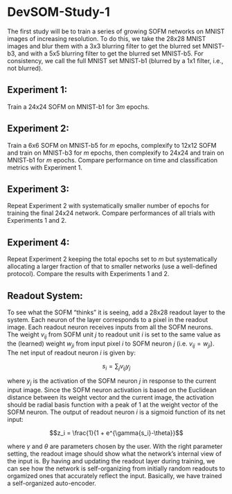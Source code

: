 # DevSOM-Study-1
The first study will be to train a series of growing SOFM networks on MNIST images of increasing resolution. To do this, we take the 28x28 MNIST images and blur them with a 3x3 blurring filter to get the blurred set MNIST-b3, and with a 5x5 blurring filter to get the blurred set MNIST-b5. For consistency, we call the full MNIST set MNIST-b1 (blurred by a 1x1 filter, i.e., not blurred).
## Experiment 1: 
Train a 24x24 SOFM on MNIST-b1 for $3m$ epochs.
## Experiment 2: 
Train a 6x6 SOFM on MNIST-b5 for $m$ epochs, complexify to 12x12 SOFM and train on MNIST-b3 for $m$ epochs, then complexify to 24x24 and train on MNIST-b1 for $m$ epochs. Compare performance on time and classification metrics with Experiment 1.
## Experiment 3: 
Repeat Experiment 2 with systematically smaller number of epochs for training the final 24x24 network. Compare performances of all trials with Experiments 1 and 2.
## Experiment 4: 
Repeat Experiment 2 keeping the total epochs set to $m$ but systematically allocating a larger fraction of that to smaller networks (use a well-defined protocol). Compare the results with Experiments 1 and 2.
## Readout System: 
To see what the SOFM “thinks” it is seeing, add a 28x28 readout layer to the system. Each neuron of the layer corresponds to a pixel in the readout image. Each readout neuron receives inputs from all the SOFM neurons. The weight $v_{ij}$ from SOFM unit $j$ to readout unit $i$ is set to the same value as the (learned) weight $w_{ji}$ from input pixel $i$ to SOFM neuron $j$ (i.e. $v_{ij} = w_{ji}$). The net input of readout neuron $i$ is given by:

$$s_i = \sum_{j} v_{ij}y_j$$

where $y_j$ is the activation of the SOFM neuron $j$ in response to the current input image. Since the SOFM neuron activation is based on the Euclidean distance between its weight vector and the current image, the activation should be radial basis function with a peak of 1 at the weight vector of the SOFM neuron. The output of readout neuron $i$ is a sigmoid function of its net input:

$$z_i = \frac{1}{1 + e^{\gamma{s_i}-\theta}}$$

where $\gamma$ and $\theta$ are parameters chosen by the user. With the right parameter setting, the readout image should show what the network’s internal view of the input is.
By having and updating the readout layer during training, we can see how the network is self-organizing from initially random readouts to orgamized ones that accurately reflect the input. Basically, we have trained a self-organized auto-encoder.
